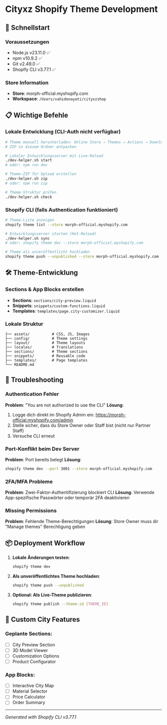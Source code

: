# Cityxz Shopify Theme Development

## 🚀 Schnellstart

### Voraussetzungen
- Node.js v23.11.0 ✅
- npm v10.9.2 ✅  
- Git v2.49.0 ✅
- Shopify CLI v3.77.1 ✅

### Store Information
- **Store**: morph-official.myshopify.com
- **Workspace**: `/Users/vahidenayati/cityxzshop`

## 📋 Wichtige Befehle

### Lokale Entwicklung (CLI-Auth nicht verfügbar)
```bash
# Theme manuell herunterladen: Online Store → Themes → Actions → Download
# ZIP in diesem Ordner entpacken

# Lokaler Entwicklungsserver mit Live-Reload
./dev-helper.sh start
# oder: npm run dev

# Theme-ZIP für Upload erstellen  
./dev-helper.sh zip
# oder: npm run zip

# Theme-Struktur prüfen
./dev-helper.sh check
```

### Shopify CLI (falls Authentication funktioniert)
```bash
# Theme-Liste anzeigen
shopify theme list --store morph-official.myshopify.com

# Entwicklungsserver starten (Hot-Reload)
./dev-helper.sh sync
# oder: shopify theme dev --store morph-official.myshopify.com

# Theme als unveröffentlicht hochladen
shopify theme push --unpublished --store morph-official.myshopify.com
```

## 🛠 Theme-Entwicklung

### Sections & App Blocks erstellen
- **Sections**: `sections/city-preview.liquid`
- **Snippets**: `snippets/custom-functions.liquid`
- **Templates**: `templates/page.city-customizer.liquid`

### Lokale Struktur
```
├── assets/          # CSS, JS, Images
├── config/          # Theme settings
├── layout/          # Theme layouts  
├── locales/         # Translations
├── sections/        # Theme sections
├── snippets/        # Reusable code
├── templates/       # Page templates
└── README.md
```

## 🐛 Troubleshooting

### Authentication Fehler
**Problem**: "You are not authorized to use the CLI"
**Lösung**: 
1. Logge dich direkt im Shopify Admin ein: https://morph-official.myshopify.com/admin
2. Stelle sicher, dass du Store Owner oder Staff bist (nicht nur Partner Staff)
3. Versuche CLI erneut

### Port-Konflikt beim Dev Server
**Problem**: Port bereits belegt
**Lösung**: 
```bash
shopify theme dev --port 3001 --store morph-official.myshopify.com
```

### 2FA/MFA Probleme
**Problem**: Zwei-Faktor-Authentifizierung blockiert CLI
**Lösung**: Verwende App-spezifische Passwörter oder temporär 2FA deaktivieren

### Missing Permissions
**Problem**: Fehlende Theme-Berechtigungen
**Lösung**: Store Owner muss dir "Manage themes" Berechtigung geben

## 📦 Deployment Workflow

1. **Lokale Änderungen testen**:
   ```bash
   shopify theme dev
   ```

2. **Als unveröffentlichtes Theme hochladen**:
   ```bash
   shopify theme push --unpublished
   ```

3. **Optional: Als Live-Theme publizieren**:
   ```bash
   shopify theme publish --theme-id [THEME_ID]
   ```

## 🎯 Custom City Features

### Geplante Sections:
- [ ] City Preview Section
- [ ] 3D Model Viewer
- [ ] Customization Options
- [ ] Product Configurator

### App Blocks:
- [ ] Interactive City Map
- [ ] Material Selector  
- [ ] Price Calculator
- [ ] Order Summary

---
*Generated with Shopify CLI v3.77.1*
